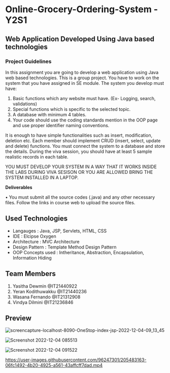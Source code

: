 # Online-Grocery-Ordering-System -Y2S1

## Web Application Developed Using Java based technologies

### Project Guidelines

In this assignment you are going to develop a web application using Java web based technologies.
This is a group project. You have to work on the system that you have assigned in SE module.
The system you develop must have:
1. Basic functions which any website must have. (Ex- Logging, search, validations)
2. Special functions which is specific to the selected topic.
3. A database with minimum 4 tables.
4. Your code should use the coding standards mention in the OOP page and use proper
identifier naming conventions.

It is enough to have simple functionalities such as insert, modification, deletion etc. Each member
should implement CRUD (insert, select, update and delete) functions. You must connect the
system to a database and store the details. During the viva session, you should have at least 5
sample realistic records in each table.

YOU MUST DEVELOP YOUR SYSTEM IN A WAY THAT IT WORKS INSIDE THE LABS
DURING VIVA SESISON OR YOU ARE ALLOWED BRING THE SYSTEM INSTALLED IN
A LAPTOP.

**Deliverables**

• You must submit all the source codes (.java) and any other necessary files. Follow
the links in course web to upload the source files.

## Used Technologies
* Langauges : Java, JSP, Servlets, HTML, CSS
* IDE : Elcipse Oxygen
* Architecture : MVC Architecture
* Design Pattern : Template Method Design Pattern
* OOP Concepts used : Intheritance, Abstraction, Encapsulation, Information Hiding

## Team Members 

1) Yasitha Dewmin     @IT21440922
2) Yeran Kodithuwakku @IT21440236
3) Wasana Fernando    @IT21312908
4) Vindya Dilmini     @IT21236846


## Preview

![screencapture-localhost-8090-OneStop-index-jsp-2022-12-04-09_13_45](https://user-images.githubusercontent.com/96247301/205473286-5936974d-4cce-433f-8a3c-c0a45561ac82.png)

![Screenshot 2022-12-04 085513](https://user-images.githubusercontent.com/96247301/205473175-62b821ac-b31f-4280-89e0-e9e60de380c4.png)

![Screenshot 2022-12-04 091522](https://user-images.githubusercontent.com/96247301/205473284-903f0fd6-f9ca-4148-9e0f-248acd2e8cfb.png)


https://user-images.githubusercontent.com/96247301/205483163-06fc1492-4b20-4925-a561-43affcff7dad.mp4

